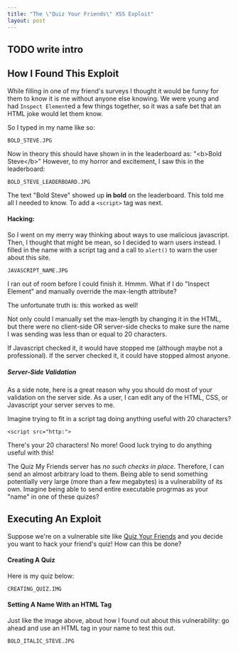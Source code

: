 ```yaml
---
title: "The \"Quiz Your Friends\" XSS Exploit"
layout: post
---
```


## TODO write intro

## How I Found This Exploit

While filling in one of my friend's surveys I thought it would be
funny for them to know it is me without anyone else knowing.
We were young and had `Inspect Element`ed a few things together,
so it was a safe bet that an HTML joke would let them know.

So I typed in my name like so:

`BOLD_STEVE.JPG`

Now in theory this should have shown in in the leaderboard as: "&lt;b&gt;Bold Steve&lt;/b&gt;"
However, to my horror and excitement, I saw this in the leaderboard:

`BOLD_STEVE_LEADERBOARD.JPG`

The text "Bold Steve" showed up **in bold** on the leaderboard.
This told me all I needed to know. To add a `<script>` tag was next.

#### Hacking:

So I went on my merry way thinking about ways to use malicious javascript.
Then, I thought that might be mean, so I decided to warn users instead.
I filled in the name with a script tag and a call to `alert()` to warn the user about this site.

`JAVASCRIPT_NAME.JPG`

I ran out of room before I could finish it. Hmmm.
What if I do "Inspect Element" and manually override the max-length attribute?

The unfortunate truth is: this worked as well!

Not only could I manually set the max-length by changing it in the HTML,
but there were no client-side OR server-side checks to make sure the name I was sending was less than or equal to 20 characters.

If Javascript checked it, it would have stopped me (although maybe not a professional).
If the server checked it, it could have stopped almost anyone.

##### Server-Side Validation

As a side note, here is a great reason why you should do most of your validation on the server side.
As a user, I can edit any of the HTML, CSS, or Javascript your server serves to me.

Imagine trying to fit in a script tag doing anything useful with 20 characters?

`<script src="http:">`

There's your 20 characters! No more! Good luck trying to do anything useful with this!

The Quiz My Friends server has *no such checks in place*.
Therefore, I can send an almost arbitrary load to them.
Being able to send something potentially very large (more than a few megabytes) is a vulnerability of its own.
Imagine being able to send entire executable progrmas as your "name" in one of these quizes?


## Executing An Exploit

Suppose we're on a vulnerable site like [Quiz Your Friends](https://www.quizyourfriends.com/)
and you decide you want to hack your friend's quiz!
How can this be done?

#### Creating A Quiz

Here is my quiz below:

`CREATING_QUIZ.IMG`

#### Setting A Name With an HTML Tag

Just like the image above, about how I found out about this vulnerability: go ahead and use an HTML tag in your name to test this out.

`BOLD_ITALIC_STEVE.JPG`



